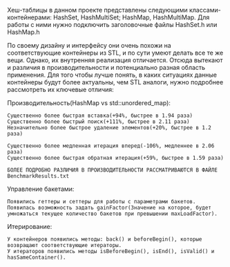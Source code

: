 Хеш-таблицы в данном проекте представлены следующими классами-контейнерами: HashSet, HashMultiSet; HashMap, HashMultiMap.
Для работы с ними нужно подключить заголовочные файлы HashSet.h или HashMap.h

По своему дизайну и интерфейсу они очень похожи на соответствующие контейнеры из STL, и по сути умеют делать все те же вещи.
Однако, их внутренняя реализация отличается. Отсюда вытекают и различия в производительности и потенциально разная область применения. Для того чтобы лучше понять, в каких ситуациях данные контейнеры будут более актуальны, чем STL аналоги, нужно подробнее рассмотреть их ключевые отличия:


Производительность(HashMap vs std::unordered_map):

    Существенно более быстрая вставка(+94%, быстрее в 1.94 раза)
    Существенно более быстрый поиск(+111%, быстрее в 2.11 раза)
    Незначительно более быстрое удаление элементов(+20%, быстрее в 1.2 раза)

    Существенно более медленная итерация вперед(-106%, медленнее в 2.06 раза)
    Существенно более быстрая обратная итерация(+59%, быстрее в 1.59 раза)

    БОЛЕЕ ПОДРОБНО РАЗЛИЧИЯ В ПРОИЗВОДИТЕЛЬНОСТИ РАССМАТРИВАЮТСЯ В ФАЙЛЕ BenchmarkResults.txt

Управление бакетами:

    Появились геттеры и сеттеры для работы с параметрами бакетов.
    Появилась возможность задать gainFactor(Значение на которое, будет умножаться текущее количество бакетов при превышении maxLoadFactor).

Итерирование:

    У контейнеров появились методы: back() и beforeBegin(), которые возвращают соответствующие итераторы.
    У итераторов появились методы isBeforeBegin(), isEnd(), isValid() и hasSameContainer().
